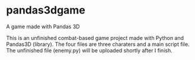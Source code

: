 # pandas3dgame
A game made with Pandas 3D

This is an unfinished combat-based game project made with Python and Pandas3D (library). 
The four files are three charaters and a main script file. The unfinished file (enemy.py) will be uploaded shortly after I finish. 
